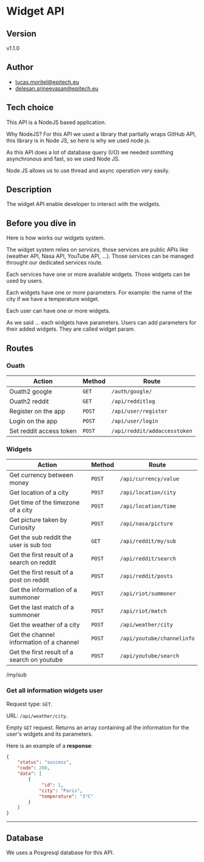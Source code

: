 # **Widget API**

## **Version**

v1.1.0

## **Author**

- lucas.moritel@epitech.eu
- delesan.srineevasan@epitech.eu


## **Tech choice**

This API is a NodeJS based application.

Why NodeJS? For this API we used a library that partially wraps GitHub API, this library is in Node JS, so here is why we used node js.

As this API does a lot of database query (I/O) we needed somthing asynchronous and fast, so we used Node JS.

Node JS allows us to use thread and async operation very easily.

## **Description**

The widget API enable developer to interact with the widgets. 

## **Before you dive in**

Here is how works our widgets system.

The widget system relies on *services*, those services are public APIs like (weather API, Nasa API, YouTube API, ...). Those services can be managed throught our dedicated services route.

Each services have one or more available widgets. Those widgets can be used by users.

Each widgets have one or more parameters. For example: the name of the city if we have a temperature widget.

Each user can have one or more widgets.

As we said ... each widgets have parameters. Users can add parameters for their added widgets. They are called widget param.

## **Routes**

### **Ouath**
| Action | Method | Route |
| ---- | ---- | ---- |
| Ouath2 google | `GET` | `/auth/google/` |
| Ouath2 reddit | `GET` | `/api/redditlog` |
| Register on the app | `POST` | `/api/user/register` |
| Login on the app | `POST` | `/api/user/login` |
| Set reddit access token | `POST`| `/api/reddit/addaccesstoken` |

### **Widgets**
| Action | Method | Route |
| ---- | ---- | ---- |
| Get currency between money | `POST`| `/api/currency/value` |
| Get location of a city | `POST`| `/api/location/city` |
| Get time of the timezone of a city | `POST`| `/api/location/time` |
| Get picture taken by Curiosity | `POST`| `/api/nasa/picture` |
| Get the sub reddit the user is sub too | `GET`| `/api/reddit/my/sub` |
| Get the first result of a search on reddit | `POST`| `/api/reddit/search` |
| Get the first result of a post on reddit | `POST`| `/api/reddit/posts` |
| Get the information of a summoner | `POST`| `/api/riot/summoner` |
| Get the last match of a summoner | `POST`| `/api/riot/match` |
| Get the weather of a city | `POST`| `/api/weather/city` |
| Get the channel information of a channel| `POST`| `/api/youtube/channelinfo` |
| Get the first result of a search on youtube| `POST`| `/api/youtube/search` |


/my/sub
### **Get all information widgets user**

Request type: `GET`.

URL: `/api/weather/city`.

Empty `GET` request. Returns an array containing all the information for the user's widgets and its parameters.

Here is an example of a **response**:
```json
{
    "status": "success",
    "code": 200,
    "data": [
        {
             "id": 1,
            "city": "Paris",
            "temperature": "3°C"
        }
    ]
}
```
____

## **Database**

We uses a Posgresql database for this API.
